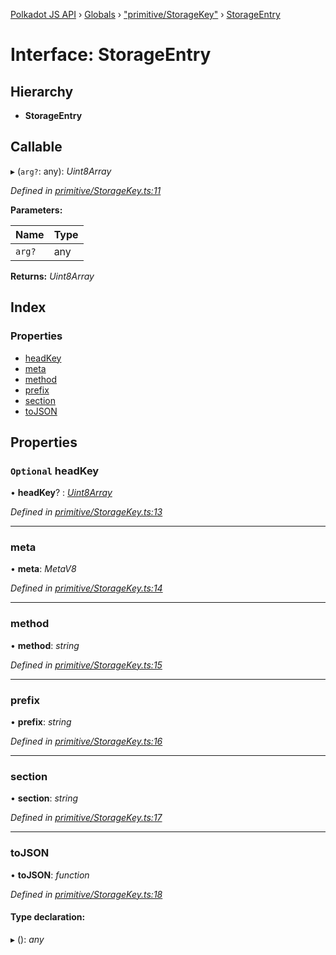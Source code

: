 [Polkadot JS API](../README.md) › [Globals](../globals.md) › ["primitive/StorageKey"](../modules/_primitive_storagekey_.md) › [StorageEntry](_primitive_storagekey_.storageentry.md)

# Interface: StorageEntry

## Hierarchy

* **StorageEntry**

## Callable

▸ (`arg?`: any): *Uint8Array*

*Defined in [primitive/StorageKey.ts:11](https://github.com/polkadot-js/api/blob/8cab499a83/packages/types/src/primitive/StorageKey.ts#L11)*

**Parameters:**

Name | Type |
------ | ------ |
`arg?` | any |

**Returns:** *Uint8Array*

## Index

### Properties

* [headKey](_primitive_storagekey_.storageentry.md#optional-headkey)
* [meta](_primitive_storagekey_.storageentry.md#meta)
* [method](_primitive_storagekey_.storageentry.md#method)
* [prefix](_primitive_storagekey_.storageentry.md#prefix)
* [section](_primitive_storagekey_.storageentry.md#section)
* [toJSON](_primitive_storagekey_.storageentry.md#tojson)

## Properties

### `Optional` headKey

• **headKey**? : *[Uint8Array](../classes/_codec_u8a_.u8a.md#static-uint8array)*

*Defined in [primitive/StorageKey.ts:13](https://github.com/polkadot-js/api/blob/8cab499a83/packages/types/src/primitive/StorageKey.ts#L13)*

___

###  meta

• **meta**: *MetaV8*

*Defined in [primitive/StorageKey.ts:14](https://github.com/polkadot-js/api/blob/8cab499a83/packages/types/src/primitive/StorageKey.ts#L14)*

___

###  method

• **method**: *string*

*Defined in [primitive/StorageKey.ts:15](https://github.com/polkadot-js/api/blob/8cab499a83/packages/types/src/primitive/StorageKey.ts#L15)*

___

###  prefix

• **prefix**: *string*

*Defined in [primitive/StorageKey.ts:16](https://github.com/polkadot-js/api/blob/8cab499a83/packages/types/src/primitive/StorageKey.ts#L16)*

___

###  section

• **section**: *string*

*Defined in [primitive/StorageKey.ts:17](https://github.com/polkadot-js/api/blob/8cab499a83/packages/types/src/primitive/StorageKey.ts#L17)*

___

###  toJSON

• **toJSON**: *function*

*Defined in [primitive/StorageKey.ts:18](https://github.com/polkadot-js/api/blob/8cab499a83/packages/types/src/primitive/StorageKey.ts#L18)*

#### Type declaration:

▸ (): *any*
